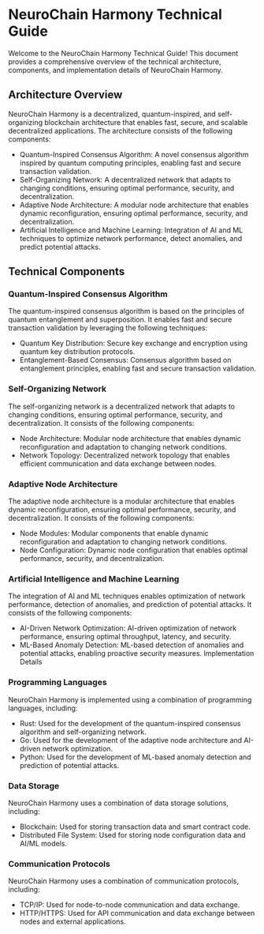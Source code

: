 # NeuroChain Harmony Technical Guide
Welcome to the NeuroChain Harmony Technical Guide! This document provides a comprehensive overview of the technical architecture, components, and implementation details of NeuroChain Harmony.

## Architecture Overview
NeuroChain Harmony is a decentralized, quantum-inspired, and self-organizing blockchain architecture that enables fast, secure, and scalable decentralized applications. The architecture consists of the following components:

- Quantum-Inspired Consensus Algorithm: A novel consensus algorithm inspired by quantum computing principles, enabling fast and secure transaction validation.
- Self-Organizing Network: A decentralized network that adapts to changing conditions, ensuring optimal performance, security, and decentralization.
- Adaptive Node Architecture: A modular node architecture that enables dynamic reconfiguration, ensuring optimal performance, security, and decentralization.
- Artificial Intelligence and Machine Learning: Integration of AI and ML techniques to optimize network performance, detect anomalies, and predict potential attacks.

## Technical Components

### Quantum-Inspired Consensus Algorithm
The quantum-inspired consensus algorithm is based on the principles of quantum entanglement and superposition. It enables fast and secure transaction validation by leveraging the following techniques:

- Quantum Key Distribution: Secure key exchange and encryption using quantum key distribution protocols.
- Entanglement-Based Consensus: Consensus algorithm based on entanglement principles, enabling fast and secure transaction validation.

### Self-Organizing Network
The self-organizing network is a decentralized network that adapts to changing conditions, ensuring optimal performance, security, and decentralization. It consists of the following components:

- Node Architecture: Modular node architecture that enables dynamic reconfiguration and adaptation to changing network conditions.
- Network Topology: Decentralized network topology that enables efficient communication and data exchange between nodes.

### Adaptive Node Architecture
The adaptive node architecture is a modular architecture that enables dynamic reconfiguration, ensuring optimal performance, security, and decentralization. It consists of the following components:

- Node Modules: Modular components that enable dynamic reconfiguration and adaptation to changing network conditions.
- Node Configuration: Dynamic node configuration that enables optimal performance, security, and decentralization.

### Artificial Intelligence and Machine Learning
The integration of AI and ML techniques enables optimization of network performance, detection of anomalies, and prediction of potential attacks. It consists of the following components:

- AI-Driven Network Optimization: AI-driven optimization of network performance, ensuring optimal throughput, latency, and security.
- ML-Based Anomaly Detection: ML-based detection of anomalies and potential attacks, enabling proactive security measures.
Implementation Details

### Programming Languages
NeuroChain Harmony is implemented using a combination of programming languages, including:

- Rust: Used for the development of the quantum-inspired consensus algorithm and self-organizing network.
- Go: Used for the development of the adaptive node architecture and AI-driven network optimization.
- Python: Used for the development of ML-based anomaly detection and prediction of potential attacks.

### Data Storage
NeuroChain Harmony uses a combination of data storage solutions, including:

- Blockchain: Used for storing transaction data and smart contract code.
- Distributed File System: Used for storing node configuration data and AI/ML models.

### Communication Protocols
NeuroChain Harmony uses a combination of communication protocols, including:

- TCP/IP: Used for node-to-node communication and data exchange.
- HTTP/HTTPS: Used for API communication and data exchange between nodes and external applications.
